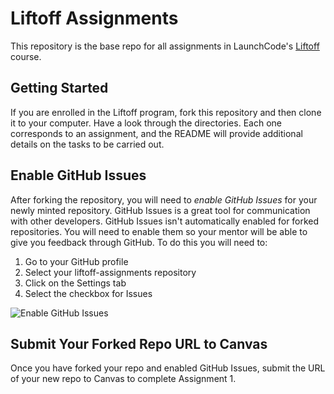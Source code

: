 # Liftoff AssignmentsThis repository is the base repo for all assignments in LaunchCode's [Liftoff](https://education.launchcode.org/liftoff/) course.## Getting StartedIf you are enrolled in the Liftoff program, fork this repository and then clone it to your computer. Have a look through the directories. Each one corresponds to an assignment, and the README will provide additional details on the tasks to be carried out.## Enable GitHub IssuesAfter forking the repository, you will need to *enable GitHub Issues* for your newly minted repository. GitHub Issues is a great tool for communication with other developers. GitHub Issues isn't automatically enabled for forked repositories. You will need to enable them so your mentor will be able to give you feedback through GitHub. To do this you will need to:1. Go to your GitHub profile2. Select your liftoff-assignments repository3. Click on the Settings tab4. Select the checkbox for Issues![Enable GitHub Issues](github_issues.png)## Submit Your Forked Repo URL to CanvasOnce you have forked your repo and enabled GitHub Issues, submit the URL of your new repo to Canvas to complete Assignment 1.